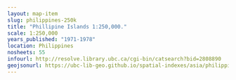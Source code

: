```yaml
---
layout: map-item 
slug: philippines-250k
title: "Phillipine Islands 1:250,000."
scale: 1:250,000
years_published: "1971-1978"
location: Philippines
nosheets: 55
infourl: http://resolve.library.ubc.ca/cgi-bin/catsearch?bid=2808890
geojsonurl: https://ubc-lib-geo.github.io/spatial-indexes/asia/philippines_250k.geojson
---
```

